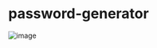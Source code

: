 # password-generator
![image](https://github.com/isaac-svg/password-generator/assets/109481712/0e038583-af3c-4421-80c2-16f32f5feaee)
